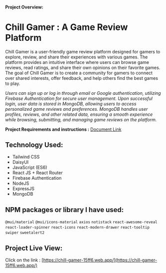 #### Project Overview:

# Chill Gamer : A Game Review Platform

Chill Gamer is a user-friendly game review platform designed for gamers to explore, review, and share their experiences with various games. The platform provides an intuitive interface where users can browse game reviews, read ratings, and share their own opinions on their favorite games. The goal of Chill Gamer is to create a community for gamers to connect over shared interests, offer feedback, and help others find the best games to play.

_Users can sign up or log in through email or Google authentication, utilizing Firebase Authentication for secure user management. Upon successful login, user data is stored in MongoDB, allowing users to access personalized game reviews and preferences. MongoDB handles user profiles, reviews, and other related data, ensuring a smooth experience while browsing, submitting, and managing game reviews on the platform._

**Project Requirements and instructions :** [Document Link](https://docs.google.com/document/d/1MLY5uKcQQfrVWuLN6xZk6uXFq6sPhmnSryaavn1nUQw/edit?tab=t.0)

## Technology Used:

-  Tailwind CSS
-  DaisyUI
-  JavaScript (ES6)
-  React JS + React Router
-  Firebase Authentication
-  NodeJS
-  ExpressJS
-  MongoDB

## NPM packages or library I have used:

`@mui/material` `@mui/icons-material` `axios` `notistack` `react-awesome-reveal` `react-loader-spinner` `react-icons` `react-modern-drawer` `react-tooltip` `swiper` `sweetalert2`

## Project Live View:

Click on the link : [https://chill-gamer-15ff6.web.app/](https://chill-gamer-15ff6.web.app/)
